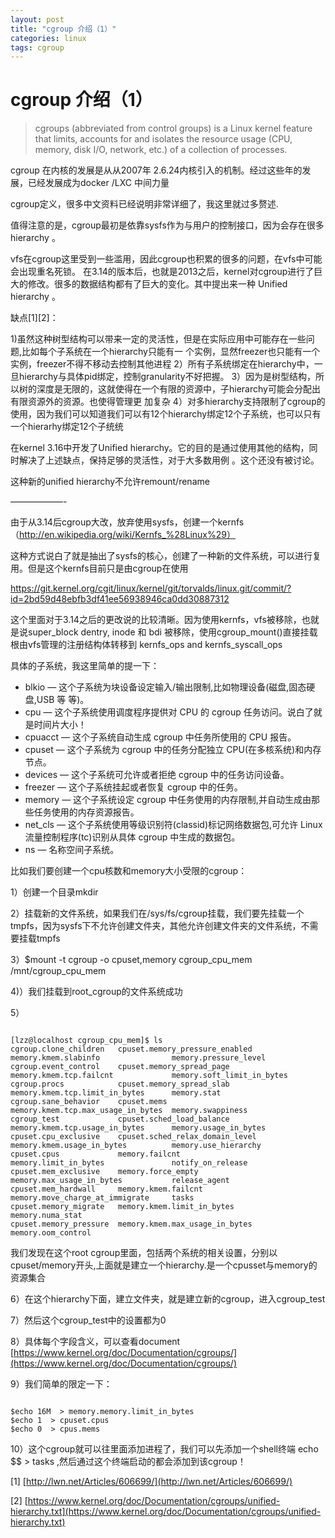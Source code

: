 ```yaml
---
layout: post
title: "cgroup 介绍（1）"
categories: linux
tags: cgroup
---
```

cgroup 介绍（1）
==============
> cgroups (abbreviated from control groups) is a Linux kernel feature that limits, accounts for and isolates the resource usage (CPU, memory, disk I/O, network, etc.) of a collection of processes.

cgroup 在内核的发展是从从2007年 2.6.24内核引入的机制。经过这些年的发展，已经发展成为docker /LXC 中间力量

cgroup定义，很多中文资料已经说明非常详细了，我这里就过多赘述.

值得注意的是，cgroup最初是依靠sysfs作为与用户的控制接口，因为会存在很多hierarchy    。  

vfs在cgroup这里受到一些滥用，因此cgroup也积累的很多的问题，在vfs中可能会出现重名死锁。
在3.14的版本后，也就是2013之后，kernel对cgroup进行了巨大的修改。很多的数据结构都有了巨大的变化。其中提出来一种 Unified hierarchy 。

缺点[1][2]：

1)虽然这种树型结构可以带来一定的灵活性，但是在实际应用中可能存在一些问题,比如每个子系统在一个hierarchy只能有一
个实例，显然freezer也只能有一个实例，freezer不得不移动去控制其他进程
2）所有子系统绑定在hierarchy中，一旦hierarchy与具体pid绑定，控制granularity不好把握。
3）因为是树型结构，所以树的深度是无限的，这就使得在一个有限的资源中，子hierarchy可能会分配出有限资源外的资源。也使得管理更
加复杂
4）对多hierarchy支持限制了cgroup的使用，因为我们可以知道我们可以有12个hierarchy绑定12个子系统，也可以只有一个hierarhy绑定12个子统统

在kernel 3.16中开发了Unified hierarchy。它的目的是通过使用其他的结构，同时解决了上述缺点，保持足够的灵活性，对于大多数用例
。这个还没有被讨论。

这种新的unified hierarchy不允许remount/rename

——————-

由于从3.14后cgroup大改，放弃使用sysfs，创建一个kernfs （http://en.wikipedia.org/wiki/Kernfs_%28Linux%29）

这种方式说白了就是抽出了sysfs的核心，创建了一种新的文件系统，可以进行复用。但是这个kernfs目前只是由cgroup在使用

https://git.kernel.org/cgit/linux/kernel/git/torvalds/linux.git/commit/?id=2bd59d48ebfb3df41ee56938946ca0dd30887312

这个里面对于3.14之后的更改说的比较清晰。因为使用kernfs，vfs被移除，也就是说super_block dentry, inode 和 bdi 被移除，使用cgroup_mount()直接挂载根由vfs管理的注册结构体转移到 kernfs_ops and kernfs_syscall_ops

具体的子系统，我这里简单的提一下：

   * blkio — 这个子系统为块设备设定输入/输出限制,比如物理设备(磁盘,固态硬盘,USB 等
    等)。
   * cpu — 这个子系统使用调度程序提供对 CPU 的 cgroup 任务访问。说白了就是时间片大小！
   * cpuacct — 这个子系统自动生成 cgroup 中任务所使用的 CPU 报告。
   * cpuset — 这个子系统为 cgroup 中的任务分配独立 CPU(在多核系统)和内存节点。
   * devices — 这个子系统可允许或者拒绝 cgroup 中的任务访问设备。
   * freezer — 这个子系统挂起或者恢复 cgroup 中的任务。
   * memory — 这个子系统设定 cgroup 中任务使用的内存限制,并自动生成由那些任务使用的内存资源报告。
   * net_cls — 这个子系统使用等级识别符(classid)标记网络数据包,可允许 Linux 流量控制程序(tc)识别从具体 cgroup 中生成的数据包。
   * ns — 名称空间子系统。

比如我们要创建一个cpu核数和memory大小受限的cgroup：

1）创建一个目录mkdir

2）挂载新的文件系统，如果我们在/sys/fs/cgroup挂载，我们要先挂载一个tmpfs，因为sysfs下不允许创建文件夹，其他允许创建文件夹的文件系统，不需要挂载tmpfs

3）$mount -t cgroup -o cpuset,memory cgroup_cpu_mem  /mnt/cgroup_cpu_mem

4)）我们挂载到root_cgroup的文件系统成功

5）
<pre><code>
[lzz@localhost cgroup_cpu_mem]$ ls
cgroup.clone_children   cpuset.memory_pressure_enabled   memory.kmem.slabinfo                memory.pressure_level
cgroup.event_control    cpuset.memory_spread_page        memory.kmem.tcp.failcnt             memory.soft_limit_in_bytes
cgroup.procs            cpuset.memory_spread_slab        memory.kmem.tcp.limit_in_bytes      memory.stat
cgroup.sane_behavior    cpuset.mems                      memory.kmem.tcp.max_usage_in_bytes  memory.swappiness
cgroup_test             cpuset.sched_load_balance        memory.kmem.tcp.usage_in_bytes      memory.usage_in_bytes
cpuset.cpu_exclusive    cpuset.sched_relax_domain_level  memory.kmem.usage_in_bytes          memory.use_hierarchy
cpuset.cpus             memory.failcnt                   memory.limit_in_bytes               notify_on_release
cpuset.mem_exclusive    memory.force_empty               memory.max_usage_in_bytes           release_agent
cpuset.mem_hardwall     memory.kmem.failcnt              memory.move_charge_at_immigrate     tasks
cpuset.memory_migrate   memory.kmem.limit_in_bytes       memory.numa_stat
cpuset.memory_pressure  memory.kmem.max_usage_in_bytes   memory.oom_control
</code></pre>

我们发现在这个root cgroup里面，包括两个系统的相关设置，分别以cpuset/memory开头,上面就是建立一个hierarchy.是一个cpusset与memory的资源集合

6）在这个hierarchy下面，建立文件夹，就是建立新的cgroup，进入cgroup_test

7）然后这个cgroup_test中的设置都为0

8）具体每个字段含义，可以查看document [https://www.kernel.org/doc/Documentation/cgroups/](https://www.kernel.org/doc/Documentation/cgroups/)

9）我们简单的限定一下：
<pre><code>
$echo 16M  > memory.memory.limit_in_bytes
$echo 1  > cpuset.cpus
$echo 0  > cpus.mems
</code></pre>
10）这个cgroup就可以往里面添加进程了，我们可以先添加一个shell终端 echo $$ > tasks ,然后通过这个终端启动的都会添加到该cgroup！

 

 

 

[1] [http://lwn.net/Articles/606699/](http://lwn.net/Articles/606699/)

[2] [https://www.kernel.org/doc/Documentation/cgroups/unified-hierarchy.txt](https://www.kernel.org/doc/Documentation/cgroups/unified-hierarchy.txt)

